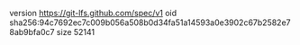 version https://git-lfs.github.com/spec/v1
oid sha256:94c7692ec7c009b056a508b0d34fa51a14593a0e3902c67b2582e78ab9bfa0c7
size 52141
